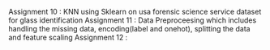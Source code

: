 Assignment 10 : KNN using Sklearn on usa forensic science service dataset for glass identification
Assignment 11 : Data Preproceesing which includes handling the missing data, encoding(label and onehot), splitting the data and feature scaling
Assignment 12 :
